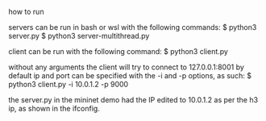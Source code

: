 how to run

servers can be run in bash or wsl with the following commands:
    $ python3 server.py 
    $ python3 server-multithread.py

client can be run with the following command:
    $ python3 client.py

without any arguments the client will try to connect to 127.0.0.1:8001 by default
ip and port can be specified with the -i and -p options, as such:
    $ python3 client.py -i 10.0.1.2 -p 9000

the server.py in the mininet demo had the IP edited to 10.0.1.2 as per the h3 ip, as shown in the ifconfig.